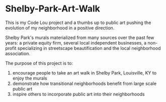 # Shelby-Park-Art-Walk
This is my Code Lou project and a thumbs up to public art pushing the evolution of my neighborhood in a positive direction. 

Shelby Park's murals materialized from many sources over the past few years: a private equity firm, several local independent businesses, a 
non-profit specializing in streetscape beautification and the local neighborhood association.

The purpose of this project is to:

1. encourage people to take an art walk in Shelby Park, Louisville, KY to enjoy the murals
2. demonstrate how transitional neighborhoods benefit from large scale public art
3. inspire others to incorporate public art into their neighborhoods